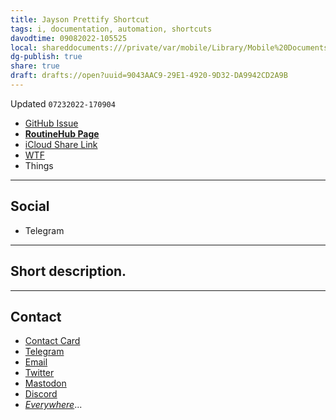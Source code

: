 ```yaml
---
title: Jayson Prettify Shortcut
tags: i, documentation, automation, shortcuts
davodtime: 09082022-105525
local: shareddocuments:///private/var/mobile/Library/Mobile%20Documents/iCloud~md~obsidian/Documents/OBSHIDDIAN/drafts/9043AAC9-29E1-4920-9D32-DA9942CD2A9B.md
dg-publish: true
share: true
draft: drafts://open?uuid=9043AAC9-29E1-4920-9D32-DA9942CD2A9B
---
```

Updated `07232022-170904`

- [GitHub Issue](https://github.com/extratone/i/issues/)
- [**RoutineHub Page**](https://routinehub.co/shortcut/)
- [iCloud Share Link]()
- [WTF](https://davidblue.wtf/drafts/9043AAC9-29E1-4920-9D32-DA9942CD2A9B.html)
- Things

---

## Social

- Telegram

---

## Short description.



---

## Contact

- [Contact Card](https://davidblue.wtf/db.vcf)
- [Telegram](https://t.me/extratone)
- [Email](mailto:davidblue@extratone.com) 
- [Twitter](https://twitter.com/NeoYokel)
- [Mastodon](https://mastodon.social/@DavidBlue)
- [Discord](https://discord.gg/0b9KQUKP858b0iZF)
- [*Everywhere*](https://raindrop.io/davidblue/social-directory-21059174)...